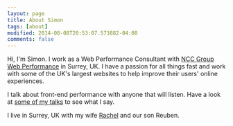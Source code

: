 ```yaml
---
layout: page
title: About Simon
tags: [about]
modified: 2014-08-08T20:53:07.573882-04:00
comments: false
---
```


Hi, I'm Simon. I work as a Web Performance Consultant with [NCC Group Web Performance](https://www.nccgroup.com/en/our-services/website-performance/) in Surrey, UK.
I have a passion for all things fast and work with some of the UK's largest websites to help improve their users' online experiences.

I talk about front-end performance with anyone that will listen. Have a look at [some of my talks](/talks) to see what I say.

I live in Surrey, UK with my wife [Rachel](http://rachel.hearne.me/) and our son Reuben.